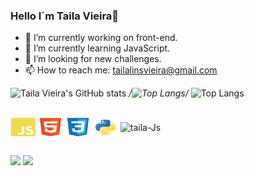 ### Hello I´m Taila Vieira👋

- 🔭 I’m currently working on front-end.
- 🌱 I’m currently learning JavaScript.
- 🤔 I’m looking for new challenges.
- 📫 How to reach me: tailalinsvieira@gmail.com

![Taila Vieira's GitHub stats](https://github-readme-stats.vercel.app/api?username=Babybooandcat&theme=github_dark&show_icons=true) 
*/![Top Langs](https://github-readme-stats.vercel.app/api/top-langs/?username=Babybooandcat&theme=github_dark&show_hide_progress=true)/*
![Top Langs](https://github-readme-stats.vercel.app/api/top-langs/?username=Babybooandcat&layout=compact&langs_count=7&theme=github_dark)
    
<div style="display: inline_block"><br>
  <img align="center" alt="taila-Js" height="30" width="40" src="https://raw.githubusercontent.com/devicons/devicon/master/icons/javascript/javascript-plain.svg">
  <img align="center" alt="taila-HTML" height="30" width="40" src="https://raw.githubusercontent.com/devicons/devicon/master/icons/html5/html5-original.svg">
  <img align="center" alt="taila-CSS" height="30" width="40" src="https://raw.githubusercontent.com/devicons/devicon/master/icons/css3/css3-original.svg">
  <img align="center" alt="taila-Python" height="30" width="40" src="https://raw.githubusercontent.com/devicons/devicon/master/icons/python/python-original.svg">
  <img align="center" alt="taila-Js" height="30" width="40" src="https://raw.githubusercontent.com/devicons/devicon/master/icons/mysql/mysql">
</div>

  ##

<div> 
  <a href="https://instagram.com/tahig_h" target="_blank"><img src="https://img.shields.io/badge/-Instagram-%23E4405F?style=for-the-badge&logo=instagram&logoColor=white" target="_blank"></a>
  <a href="https://www.linkedin.com/in/taíla-linhares-8b767a258" target="_blank"><img src="https://img.shields.io/badge/-LinkedIn-%230077B5?style=for-the-badge&logo=linkedin&logoColor=white" target="_blank"></a> 
</div>
